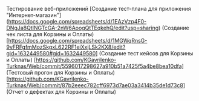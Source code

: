 Тестирование веб-приложений
[Создание тест-плана для приложения "Интернет-магазин"]
(https://docs.google.com/spreadsheets/d/1EAzVzp4F0-DNgJa8QtINGTcGA-2nW6AoogQtTEqkehQ/edit?usp=sharing)
(Создание чек листа для Корзины и Оплаты)
[https://docs.google.com/spreadsheets/d/1MGWqRnsG-9vFRFgfmMozSkgxL622RF1eiXxjLSk2KX8/edit?gid=1632449580#gid=1632449580]
(Создание тест кейсов для Корзины и Оплаты)
[https://github.com/KGavrilenko-Turknas/Web/commit/5596017298627a910b51a7425f5a4be8bea10dfa]
(Тестовый прогон для Корзины и Оплаты)
[https://github.com/KGavrilenko-Turknas/Web/commit/87b2eeec782cff6973d7ae03a3414b35de1d73c8]
(Отчет о дефектах для Корзины и Оплаты)
